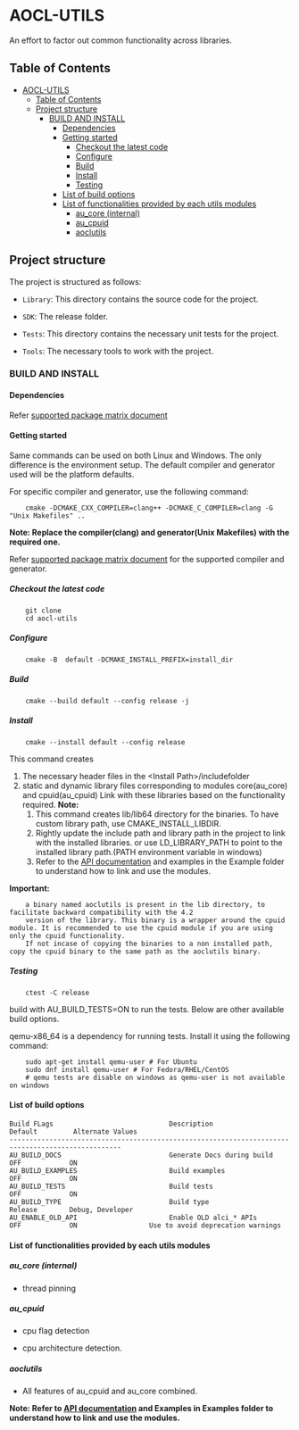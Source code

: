 # AOCL-UTILS

  An effort to factor out common functionality across libraries.

## Table of Contents

- [AOCL-UTILS](#aocl-utils)
  - [Table of Contents](#table-of-contents)
  - [Project structure](#project-structure)
    - [BUILD AND INSTALL](#build-and-install)
      - [Dependencies](#dependencies)
      - [Getting started](#getting-started)
        - [Checkout the latest code](#checkout-the-latest-code)
        - [Configure](#configure)
        - [Build](#build)
        - [Install](#install)
        - [Testing](#testing)
      - [List of build options](#list-of-build-options)
      - [List of functionalities provided by each utils modules](#list-of-functionalities-provided-by-each-utils-modules)
        - [au\_core (internal)](#au_core-internal)
        - [au\_cpuid](#au_cpuid)
        - [aoclutils](#aoclutils)

## Project structure

The project is structured as follows:

- `Library`: This directory contains the source code for the project.

- `SDK`: The release folder.

- `Tests`: This directory contains the necessary unit tests for the project.

- `Tools`: The necessary tools to work with the project.

### BUILD AND INSTALL

#### Dependencies

Refer [supported package matrix document](https://github.amd.com/pages/AOCL/aocl-utils/utils/support_matrix/index.html)

#### Getting started

Same commands can be used on both Linux and Windows. The only difference is the environment setup. The default compiler and generator used will be  the platform defaults.

For specific compiler and generator, use the following command:

```console
    cmake -DCMAKE_CXX_COMPILER=clang++ -DCMAKE_C_COMPILER=clang -G "Unix Makefiles" ..
```

**Note: Replace the compiler(clang) and generator(Unix Makefiles) with the required one.**

Refer [supported package matrix document](./supported_package_matrix.md) for the supported compiler and generator.

##### Checkout the latest code

```console
    git clone
    cd aocl-utils
```

##### Configure

```console
    cmake -B  default -DCMAKE_INSTALL_PREFIX=install_dir
```

##### Build

```console
    cmake --build default --config release -j
```

##### Install

```console
    cmake --install default --config release
```

This command creates

1. The necessary header files in the \<Install Path\>/includefolder
2. static and dynamic library files corresponding to modules core(au_core) and cpuid(au_cpuid)
    Link with these libraries based on the functionality required.
**Note:**
   1. This command creates lib/lib64 directory for the binaries. To have custom library path, use CMAKE_INSTALL_LIBDIR.
   2. Rightly update the include path and library path in the project to link with the installed libraries. or use LD_LIBRARY_PATH to point to the installed library path.(PATH environment variable in windows)
   3. Refer to the [API documentation](https://github.amd.com/pages/AOCL/aocl-utils/index.html) and examples in the Example folder to understand how to link and use the modules.


**Important:**

```console
    a binary named aoclutils is present in the lib directory, to facilitate backward compatibility with the 4.2
    version of the library. This binary is a wrapper around the cpuid module. It is recommended to use the cpuid module if you are using only the cpuid functionality.
    If not incase of copying the binaries to a non installed path, copy the cpuid binary to the same path as the aoclutils binary.
```

##### Testing

```console
    ctest -C release
```

build with AU_BUILD_TESTS=ON to run the tests. Below are other available build options.

qemu-x86_64 is a dependency for running tests. Install it using the following command:

```console
    sudo apt-get install qemu-user # For Ubuntu
    sudo dnf install qemu-user # For Fedora/RHEL/CentOS
    # qemu tests are disable on windows as qemu-user is not available on windows
```

#### List of build options

```console
Build FLags                             Description                  Default         Alternate Values
--------------------------------------------------------------------------------------------------
AU_BUILD_DOCS                           Generate Docs during build   OFF            ON
AU_BUILD_EXAMPLES                       Build examples               OFF            ON
AU_BUILD_TESTS                          Build tests                  OFF            ON
AU_BUILD_TYPE                           Build type                   Release        Debug, Developer
AU_ENABLE_OLD_API                       Enable OLD alci_* APIs       OFF            ON                  Use to avoid deprecation warnings
```

#### List of functionalities provided by each utils modules

##### au_core (internal)

- thread pinning

##### au_cpuid

- cpu flag detection

- cpu architecture detection.

##### aoclutils
- All features of au_cpuid and au_core combined.

**Note: Refer to [API documentation](https://github.amd.com/pages/AOCL/aocl-utils/index.html) and Examples in Examples folder to understand how to link and use the modules.**

